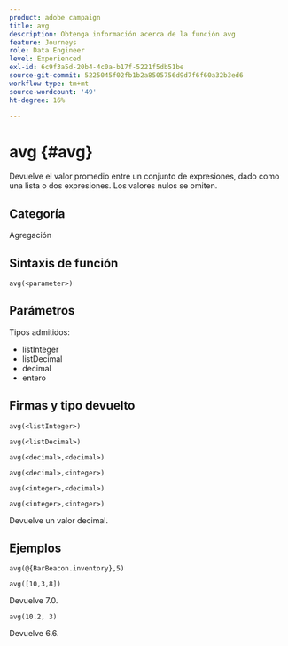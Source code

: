 ```yaml
---
product: adobe campaign
title: avg
description: Obtenga información acerca de la función avg
feature: Journeys
role: Data Engineer
level: Experienced
exl-id: 6c9f3a5d-20b4-4c0a-b17f-5221f5db51be
source-git-commit: 5225045f02fb1b2a8505756d9d7f6f60a32b3ed6
workflow-type: tm+mt
source-wordcount: '49'
ht-degree: 16%

---
```


# avg {#avg}

Devuelve el valor promedio entre un conjunto de expresiones, dado como una lista o dos expresiones. Los valores nulos se omiten.


## Categoría

Agregación

## Sintaxis de función

`avg(<parameter>)`

## Parámetros

Tipos admitidos:

* listInteger
* listDecimal
* decimal
* entero

## Firmas y tipo devuelto

`avg(<listInteger>)`

`avg(<listDecimal>)`

`avg(<decimal>,<decimal>)`

`avg(<decimal>,<integer>)`

`avg(<integer>,<decimal>)`

`avg(<integer>,<integer>)`

Devuelve un valor decimal.

## Ejemplos

`avg(@{BarBeacon.inventory},5)`

`avg([10,3,8])`

Devuelve 7.0.

`avg(10.2, 3)`

Devuelve 6.6.
